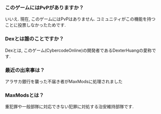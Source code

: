 ### このゲームにはPvPがありますか？
いいえ. 現在, このゲームにはPvPはありません.
コミュニティがこの機能を持つことに投票しなかったためです.


### Dexとは誰のことですか？
Dexとは, このゲーム(CybercodeOnline)の開発者であるDexterHuangの愛称です.


### 最近の出来事は？
アラサカ銀行を襲った不届き者がMaxModsに処理されました  


### MaxModsとは？
重犯罪や一般部隊に対応できない犯罪に対処する治安維持部隊です.  
